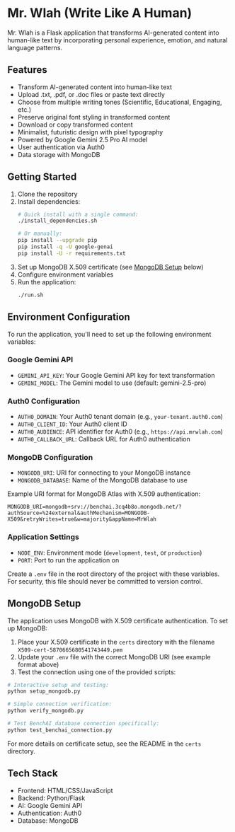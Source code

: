 # Mr. Wlah (Write Like A Human)

Mr. Wlah is a Flask application that transforms AI-generated content into human-like text by incorporating personal experience, emotion, and natural language patterns.

## Features

- Transform AI-generated content into human-like text
- Upload .txt, .pdf, or .doc files or paste text directly
- Choose from multiple writing tones (Scientific, Educational, Engaging, etc.)
- Preserve original font styling in transformed content
- Download or copy transformed content
- Minimalist, futuristic design with pixel typography
- Powered by Google Gemini 2.5 Pro AI model
- User authentication via Auth0
- Data storage with MongoDB

## Getting Started

1. Clone the repository
2. Install dependencies:
   ```bash
   # Quick install with a single command:
   ./install_dependencies.sh
   
   # Or manually:
   pip install --upgrade pip
   pip install -q -U google-genai
   pip install -U -r requirements.txt
   ```
3. Set up MongoDB X.509 certificate (see [MongoDB Setup](#mongodb-setup) below)
4. Configure environment variables
5. Run the application:
   ```bash
   ./run.sh
   ```

## Environment Configuration

To run the application, you'll need to set up the following environment variables:

### Google Gemini API

- `GEMINI_API_KEY`: Your Google Gemini API key for text transformation
- `GEMINI_MODEL`: The Gemini model to use (default: gemini-2.5-pro)

### Auth0 Configuration

- `AUTH0_DOMAIN`: Your Auth0 tenant domain (e.g., `your-tenant.auth0.com`)
- `AUTH0_CLIENT_ID`: Your Auth0 client ID
- `AUTH0_AUDIENCE`: API identifier for Auth0 (e.g., `https://api.mrwlah.com`)
- `AUTH0_CALLBACK_URL`: Callback URL for Auth0 authentication

### MongoDB Configuration

- `MONGODB_URI`: URI for connecting to your MongoDB instance
- `MONGODB_DATABASE`: Name of the MongoDB database to use

Example URI format for MongoDB Atlas with X.509 authentication:
```
MONGODB_URI=mongodb+srv://benchai.3cq4b8o.mongodb.net/?authSource=%24external&authMechanism=MONGODB-X509&retryWrites=true&w=majority&appName=MrWlah
```

### Application Settings

- `NODE_ENV`: Environment mode (`development`, `test`, or `production`)
- `PORT`: Port to run the application on

Create a `.env` file in the root directory of the project with these variables. For security, this file should never be committed to version control.

## MongoDB Setup

The application uses MongoDB with X.509 certificate authentication. To set up MongoDB:

1. Place your X.509 certificate in the `certs` directory with the filename `X509-cert-5870665680541743449.pem`
2. Update your `.env` file with the correct MongoDB URI (see example format above)
3. Test the connection using one of the provided scripts:

```bash
# Interactive setup and testing:
python setup_mongodb.py

# Simple connection verification:
python verify_mongodb.py

# Test BenchAI database connection specifically:
python test_benchai_connection.py
```

For more details on certificate setup, see the README in the `certs` directory.

## Tech Stack

- Frontend: HTML/CSS/JavaScript
- Backend: Python/Flask
- AI: Google Gemini API
- Authentication: Auth0
- Database: MongoDB

